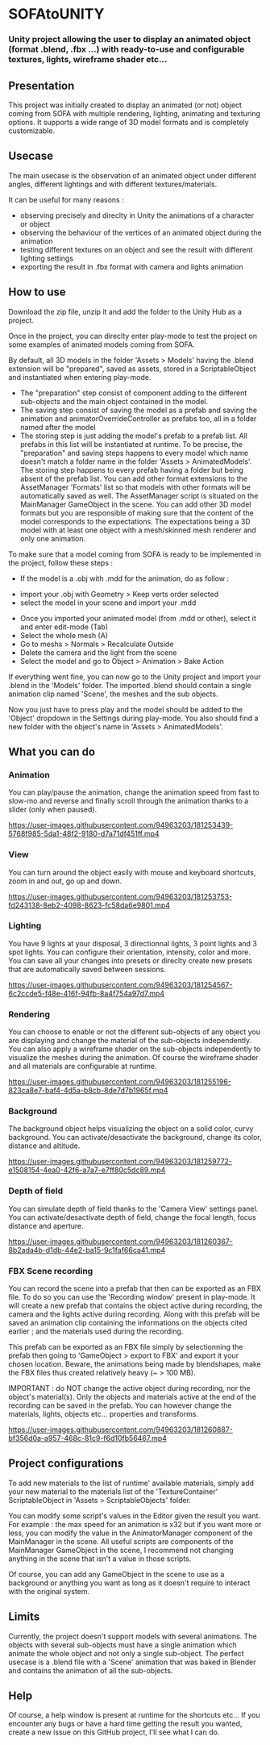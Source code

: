 # SOFAtoUNITY
### Unity project allowing the user to display an animated object (format .blend, .fbx ...) with ready-to-use and configurable textures, lights, wireframe shader etc...


## Presentation

This project was initially created to display an animated (or not) object coming from SOFA with multiple rendering, lighting, animating and texturing options.
It supports a wide range of 3D model formats and is completely customizable.


## Usecase

The main usecase is the observation of an animated object under different angles, different lightings and with different textures/materials.

It can be useful for many reasons :
* observing precisely and direclty in Unity the animations of a character or object
* observing the behaviour of the vertices of an animated object during the animation
* testing different textures on an object and see the result with different lighting settings
* exporting the result in .fbx format with camera and lights animation

## How to use

Download the zip file, unzip it and add the folder to the Unity Hub as a project.

Once in the project, you can direclty enter play-mode to test the project on some examples of animated models coming from SOFA.

By default, all 3D models in the folder 'Assets > Models' having the .blend extension will be "prepared", saved as assets, stored in a ScriptableObject and instantiated when entering play-mode.
* The "preparation" step consist of component adding to the different sub-objects and the main object contained in the model.
* The saving step consist of saving the model as a prefab and saving the animation and animatorOverrideController as prefabs too, all in a folder named after the model
* The storing step is just adding the model's prefab to a prefab list. All prefabs in this list will be instantiated at runtime.
To be precise, the "preparation" and saving steps happens to every model which name doesn't match a folder name in the folder 'Assets > AnimatedModels'. The storing step happens to every prefab having a folder but being absent of the prefab list.
You can add other format extensions to the AssetManager 'Formats' list so that models with other formats will be automatically saved as well.
The AssetManager script is situated on the MainManager GameObject in the scene.
You can add other 3D model formats but you are responsible of making sure that the content of the model corresponds to the expectations.
The expectations being a 3D model with at least one object with a mesh/skinned mesh renderer and only one animation.

To make sure that a model coming from SOFA is ready to be implemented in the project, follow these steps :
* If the model is a .obj with .mdd for the animation, do as follow :
- import your .obj with Geometry > Keep verts order selected
- select the model in your scene and import your .mdd
* Once you imported your animated model (from .mdd or other), select it and enter edit-mode (Tab)
* Select the whole mesh (A)
* Go to meshs > Normals > Recalculate Outside
* Delete the camera and the light from the scene
* Select the model and go to Object > Animation > Bake Action

If everything went fine, you can now go to the Unity project and import your .blend in the 'Models' folder. The imported .blend should contain a single animation clip named 'Scene', the meshes and the sub objects.

Now you just have to press play and the model should be added to the 'Object' dropdown in the Settings during play-mode. You also should find a new folder with the object's name in 'Assets > AnimatedModels'.


## What you can do

### Animation

You can play/pause the animation, change the animation speed from fast to slow-mo and reverse and finally scroll through the animation thanks to a slider (only when paused).


https://user-images.githubusercontent.com/94963203/181253439-5768f985-5da1-48f2-9180-d7a71df451ff.mp4



### View

You can turn around the object easily with mouse and keyboard shortcuts, zoom in and out, go up and down.



https://user-images.githubusercontent.com/94963203/181253753-fd243138-8eb2-4098-8623-fc58da6e9801.mp4



### Lighting

You have 9 lights at your disposal, 3 directionnal lights, 3 point lights and 3 spot lights. You can configure their orientation, intensity, color and more. You can save all your changes into presets or direclty create new presets that are automatically saved between sessions.



https://user-images.githubusercontent.com/94963203/181254567-6c2ccde5-f48e-416f-94fb-8a4f754a97d7.mp4



### Rendering

You can choose to enable or not the different sub-objects of any object you are displaying and change the material of the sub-objects independently.
You can also apply a wireframe shader on the sub-objects independently to visualize the meshes during the animation.
Of course the wireframe shader and all materials are configurable at runtime.



https://user-images.githubusercontent.com/94963203/181255196-823ca8e7-baf4-4d5a-b8cb-8de7d7b1965f.mp4



### Background

The background object helps visualizing the object on a solid color, curvy background. You can activate/desactivate the background, change its color, distance and altitude.



https://user-images.githubusercontent.com/94963203/181259772-e1508154-4ea0-42f6-a7a7-e7ff80c5dc89.mp4



### Depth of field

You can simulate depth of field thanks to the 'Camera View' settings panel. You can activate/desactivate depth of field, change the focal length, focus distance and aperture.


https://user-images.githubusercontent.com/94963203/181260367-8b2ada4b-d1db-44e2-ba15-9c1faf66ca41.mp4




### FBX Scene recording

You can record the scene into a prefab that then can be exported as an FBX file.
To do so you can use the 'Recording window' present in play-mode.
It will create a new prefab that contains the object active during recording, the camera and the lights active during recording. Along with this prefab will be saved an animation clip containing the informations on the objects cited earlier ; and the materials used during the recording.

This prefab can be exported as an FBX file simply by selectionning the prefab then going to 'GameObject > export to FBX' and export it your chosen location. Beware, the animations being made by blendshapes, make the FBX files thus created relatively heavy (~ > 100 MB).

IMPORTANT : do NOT change the active object during recording, nor the object's material(s). Only the objects and materials active at the end of the recording can be saved in the prefab. You can however change the materials, lights, objects etc... properties and transforms.



https://user-images.githubusercontent.com/94963203/181260887-bf356d0a-a957-468c-81c9-f6d10fb56467.mp4



## Project configurations

To add new materials to the list of runtime' available materials, simply add your new material to the materials list of the 'TextureContainer' ScriptableObject in 'Assets > ScriptableObjects' folder.

You can modify some script's values in the Editor given the result you want.
For example : the max speed for an animation is x32 but if you want more or less, you can modify the value in the AnimatorManager component of the MainManager in the scene.
All useful scripts are components of the MainManager GameObject in the scene, I recommend not changing anything in the scene that isn't a value in those scripts.

Of course, you can add any GameObject in the scene to use as a background or anything you want as long as it doesn't require to interact with the original system.


## Limits

Currently, the project doesn't support models with several animations.
The objects with several sub-objects must have a single animation which animate the whole object and not only a single sub-object.
The perfect usecase is a .blend file with a 'Scene' animation that was baked in Blender and contains the animation of all the sub-objects.

## Help

Of course, a help window is present at runtime for the shortcuts etc...
If you encounter any bugs or have a hard time getting the result you wanted, create a new issue on this GitHub project, I'll see what I can do.
